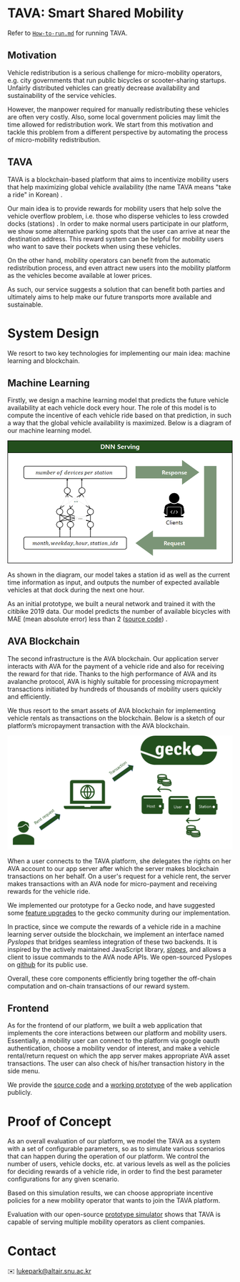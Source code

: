 # TAVA: Smart Shared Mobility

Refer to [`How-to-run.md`](./How-to-run.md) for running TAVA.

## Motivation

Vehicle redistribution is a serious challenge for micro-mobility operators, e.g. city governments that run public bicycles or scooter-sharing startups. Unfairly distributed vehicles can greatly decrease availability and sustainability of the service vehicles.

However, the manpower required for manually redistributing these vehicles are often very costly. Also, some local government policies may limit the time allowed for redistribution work. We start from this motivation and tackle this problem from a different perspective by automating the process of micro-mobility redistribution.

## TAVA

TAVA is a blockchain-based platform that aims to incentivize mobility users that help maximizing global vehicle availability (the name TAVA means "take a ride" in Korean) .

Our main idea is to provide rewards for mobility users that help solve the vehicle overflow problem, i.e. those who disperse vehicles to less crowded docks (stations) . In order to make normal users participate in our platform, we show some alternative parking spots that the user can arrive at near the destination address. This reward system can be helpful for mobility users who want to save their pockets when using these vehicles.

On the other hand, mobility operators can benefit from the automatic redistribution process, and even attract new users into the mobility platform as the vehicles become available at lower prices.

As such, our service suggests a solution that can benefit both parties and ultimately aims to help make our future transports more available and sustainable.

# System Design

We resort to two key technologies for implementing our main idea: machine learning and blockchain.

## Machine Learning

Firstly, we design a machine learning model that predicts the future vehicle availability at each vehicle dock every hour. The role of this model is to compute the incentive of each vehicle ride based on that prediction, in such a way that the global vehicle availability is maximized. Below is a diagram of our machine learning model.

<img src="./images/fig1.png"/>

As shown in the diagram, our model takes a station id as well as the current time information as input, and outputs the number of expected available vehicles at that dock during the next one hour.

As an initial prototype, we built a neural network and trained it with the citibike 2019 data. Our model predicts the number of available bicycles with MAE (mean absolute error) less than 2 ([source code](https://github.com/t-ava/citibike-DNN)) .

## AVA Blockchain

The second infrastructure is the AVA blockchain. Our application server interacts with AVA for the payment of a vehicle ride and also for receiving the reward for that ride. Thanks to the high performance of AVA and its avalanche protocol, AVA is highly suitable for processing micropayment transactions initiated by hundreds of thousands of mobility users quickly and efficiently.

We thus resort to the smart assets of AVA blockchain for implementing vehicle rentals as transactions on the blockchain. Below is a sketch of our platform’s micropayment transaction with the AVA blockchain.

<img src="./images/fig2.png"/>

When a user connects to the TAVA platform, she delegates the rights on her AVA account to our app server after which the server makes blockchain transactions on her behalf. On a user's request for a vehicle rent, the server makes transactions with an AVA node for micro-payment and receiving rewards for the vehicle ride.

We implemented our prototype for a Gecko node, and have suggested some [feature upgrades]((https://github.com/ava-labs/gecko/pull/179)) to the gecko community during our implementation.

In practice, since we compute the rewards of a vehicle ride in a machine learning server outside the blockchain, we implement an interface named *Pyslopes* that bridges seamless integration of these two backends. It is inspired by the actively maintained JavaScript library, [*slopes*](https://github.com/ava-labs/slopes), and allows a client to issue commands to the AVA node APIs. We open-sourced Pyslopes on [github](https://github.com/t-ava/pyslopes) for its public use.

Overall, these core components efficiently bring together the off-chain computation and on-chain transactions of our reward system.

## Frontend

As for the frontend of our platform, we built a web application that implements the core interactions between our platform and mobility users. Essentially, a mobility user can connect to the platform via google oauth authentication, choose a mobility vendor of interest, and make a vehicle rental/return request on which the app server makes appropriate AVA asset transactions. The user can also check of his/her transaction history in the side menu.

We provide the [source code](https://github.com/t-ava/tava-frontend) and a [working prototype](http://lynx.snu.ac.kr:8084/) of the web application publicly. 

# Proof of Concept

As an overall evaluation of our platform, we model the TAVA as a system with a set of configurable parameters, so as to simulate various scenarios that can happen during the operation of our platform. We control the number of users, vehicle docks, etc. at various levels as well as the policies for deciding rewards of a vehicle ride, in order to find the best parameter configurations for any given scenario.

Based on this simulation results, we can choose appropriate incentive policies for a new mobility operator that wants to join the TAVA platform.

Evaluation with our open-source [prototype simulator](https://github.com/t-ava/tava-simulator) shows that TAVA is capable of serving multiple mobility operators as client companies. 

# Contact

:envelope: lukepark@altair.snu.ac.kr
